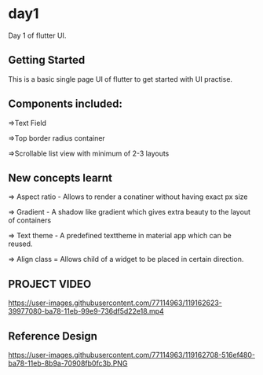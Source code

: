 # day1
Day 1 of flutter UI.

## Getting Started
This is a basic single page UI of flutter to get started with UI practise.

## Components included:
=>Text Field

=>Top border radius container

=>Scrollable list view with minimum of 2-3 layouts


## New concepts learnt
=> Aspect ratio - Allows to render a conatiner without having exact px size

=> Gradient - A shadow like gradient which gives extra beauty to the layout of containers

=> Text theme - A predefined texttheme in material app which can be reused.

=> Align class = Allows child of a widget to be placed in certain direction.

##  PROJECT VIDEO
https://user-images.githubusercontent.com/77114963/119162623-39977080-ba78-11eb-99e9-736df5d22e18.mp4


## Reference Design
https://user-images.githubusercontent.com/77114963/119162708-516ef480-ba78-11eb-8b9a-70908fb0fc3b.PNG
